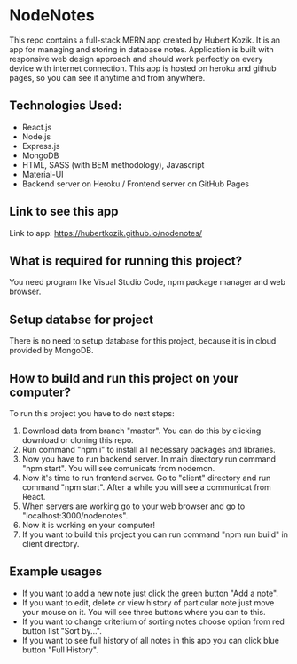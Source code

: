 # NodeNotes

This repo contains a full-stack MERN app created by Hubert Kozik. It is an app for managing and storing in database notes. Application is built with responsive web design approach and should work perfectly on every device with internet connection. This app is hosted on heroku and github pages, so you can see it anytime and from anywhere.

## Technologies Used:

- React.js
- Node.js
- Express.js
- MongoDB
- HTML, SASS (with BEM methodology), Javascript
- Material-UI
- Backend server on Heroku / Frontend server on GitHub Pages

## Link to see this app

Link to app: https://hubertkozik.github.io/nodenotes/

## What is required for running this project?

You need program like Visual Studio Code, npm package manager and web browser.

## Setup databse for project

There is no need to setup database for this project, because it is in cloud provided by MongoDB.

## How to build and run this project on your computer?

To run this project you have to do next steps:

1. Download data from branch "master". You can do this by clicking download or cloning this repo.
2. Run command "npm i" to install all necessary packages and libraries.
3. Now you have to run backend server. In main directory run command "npm start". You will see comunicats from nodemon.
4. Now it's time to run frontend server. Go to "client" directory and run command "npm start". After a while you will see a communicat from React.
5. When servers are working go to your web browser and go to "localhost:3000/nodenotes".
6. Now it is working on your computer!
7. If you want to build this project you can run command "npm run build" in client directory.

## Example usages

- If you want to add a new note just click the green button "Add a note".
- If you want to edit, delete or view history of particular note just move your mouse on it. You will see three buttons where you can to this.
- If you want to change criterium of sorting notes choose option from red button list "Sort by...".
- If you want to see full history of all notes in this app you can click blue button "Full History".
